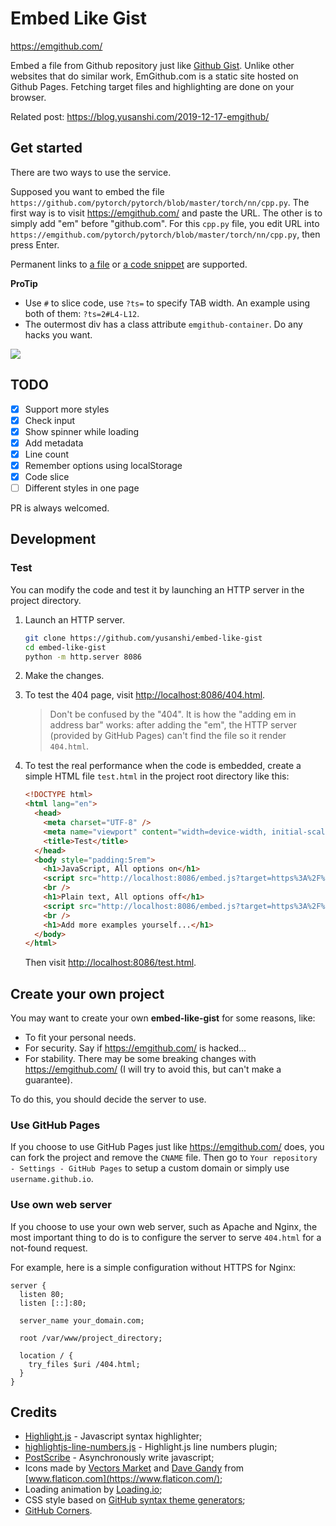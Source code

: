 # Embed Like Gist

https://emgithub.com/

Embed a file from Github repository just like [Github Gist](https://gist.github.com/). Unlike other websites that do similar work, EmGithub.com is a static site hosted on Github Pages. Fetching target files and highlighting are done on your browser.

Related post: https://blog.yusanshi.com/2019-12-17-emgithub/

## Get started

There are two ways to use the service.

Supposed you want to embed the file `https://github.com/pytorch/pytorch/blob/master/torch/nn/cpp.py`. The first way is to visit https://emgithub.com/ and paste the URL. The other is to simply add "em" before "github.com". For this `cpp.py` file, you edit URL into `https://emgithub.com/pytorch/pytorch/blob/master/torch/nn/cpp.py`, then press Enter.

Permanent links to [a file](https://docs.github.com/en/github/managing-files-in-a-repository/getting-permanent-links-to-files) or [a code snippet](https://docs.github.com/en/github/managing-your-work-on-github/creating-a-permanent-link-to-a-code-snippet) are supported.

**ProTip**

- Use `#` to slice code, use `?ts=` to specify TAB width. An example using both of them: `?ts=2#L4-L12`.
- The outermost div has a class attribute `emgithub-container`. Do any hacks you want.

![](https://img.yusanshi.com/upload/20200301135039426771.gif)

## TODO

- [x] Support more styles
- [x] Check input
- [x] Show spinner while loading
- [x] Add metadata
- [x] Line count
- [x] Remember options using localStorage
- [x] Code slice
- [ ] Different styles in one page

PR is always welcomed.

## Development

### Test

You can modify the code and test it by launching an HTTP server in the project directory.

1. Launch an HTTP server.

   ```bash
   git clone https://github.com/yusanshi/embed-like-gist
   cd embed-like-gist
   python -m http.server 8086
   ```

2. Make the changes.

3. To test the 404 page, visit <http://localhost:8086/404.html>.

   > Don't be confused by the "404". It is how the "adding em in address bar" works: after adding the "em", the HTTP server (provided by GitHub Pages) can't find the file so it render `404.html`.

4. To test the real performance when the code is embedded, create a simple HTML file `test.html` in the project root directory like this:

   ```html
   <!DOCTYPE html>
   <html lang="en">
     <head>
       <meta charset="UTF-8" />
       <meta name="viewport" content="width=device-width, initial-scale=1.0" />
       <title>Test</title>
     </head>
     <body style="padding:5rem">
       <h1>JavaScript, All options on</h1>
       <script src="http://localhost:8086/embed.js?target=https%3A%2F%2Fgithub.com%2Fhighlightjs%2Fhighlight.js%2Fblob%2Fmaster%2Fsrc%2Fstyles%2Fdarcula.css&style=github&showBorder=on&showLineNumbers=on&showFileMeta=on"></script>
       <br />
       <h1>Plain text, All options off</h1>
       <script src="http://localhost:8086/embed.js?target=https%3A%2F%2Fgithub.com%2Fyusanshi%2Fembed-like-gist%2Fblob%2Fmaster%2FLICENSE&style=github"></script>
       <br />
       <h1>Add more examples yourself...</h1>
     </body>
   </html>
   ```

   Then visit <http://localhost:8086/test.html>.

## Create your own project

You may want to create your own **embed-like-gist** for some reasons, like:

- To fit your personal needs.
- For security. Say if <https://emgithub.com/> is hacked...
- For stability. There may be some breaking changes with <https://emgithub.com/> (I will try to avoid this, but can't make a guarantee).

To do this, you should decide the server to use.

### Use GitHub Pages

If you choose to use GitHub Pages just like <https://emgithub.com/> does, you can fork the project and remove the `CNAME` file. Then go to `Your repository - Settings - GitHub Pages` to setup a custom domain or simply use `username.github.io`.

### Use own web server

If you choose to use your own web server, such as Apache and Nginx, the most important thing to do is to configure the server to serve `404.html` for a not-found request.

For example, here is a simple configuration without HTTPS for Nginx:

```nginx
server {
  listen 80;
  listen [::]:80;

  server_name your_domain.com;

  root /var/www/project_directory;

  location / {
    try_files $uri /404.html;
  }
}
```

## Credits

- [Highlight.js](https://github.com/highlightjs/highlight.js/) - Javascript syntax highlighter;
- [highlightjs-line-numbers.js](https://github.com/wcoder/highlightjs-line-numbers.js) - Highlight.js line numbers plugin;
- [PostScribe](https://github.com/krux/postscribe) - Asynchronously write javascript;
- Icons made by [Vectors Market](https://www.flaticon.com/authors/vectors-market) and [Dave Gandy](https://www.flaticon.com/authors/dave-gandy) from [www.flaticon.com](https://www.flaticon.com/);
- Loading animation by [Loading.io](https://loading.io/);
- CSS style based on [GitHub syntax theme generators](https://github.com/primer/github-syntax-theme-generator);
- [GitHub Corners](https://github.com/tholman/github-corners).
